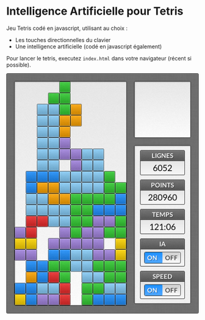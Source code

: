 Intelligence Artificielle pour Tetris
=================

Jeu Tetris codé en javascript, utilisant au choix :
- Les touches directionnelles du clavier
- Une intelligence artificielle (codé en javascript également)

Pour lancer le tetris, executez `index.html` dans votre navigateur (récent si possible).

![Tetris](tetris.png)
